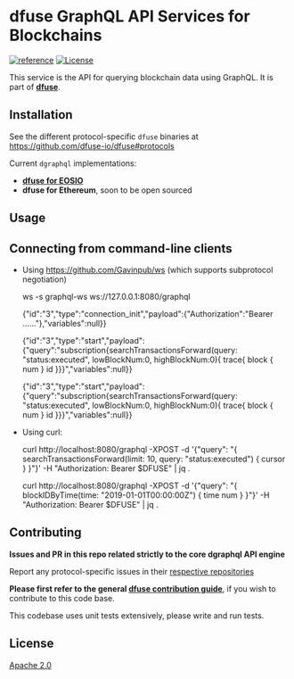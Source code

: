 # dfuse GraphQL API Services for Blockchains
[![reference](https://img.shields.io/badge/godoc-reference-5272B4.svg?style=flat-square)](https://pkg.go.dev/github.com/dfuse-io/dgraphql)
[![License](https://img.shields.io/badge/License-Apache%202.0-blue.svg)](https://opensource.org/licenses/Apache-2.0)

This service is the API for querying blockchain data using GraphQL.
It is part of **[dfuse](https://github.com/dfuse-io/dfuse)**.


## Installation

See the different protocol-specific `dfuse` binaries at https://github.com/dfuse-io/dfuse#protocols

Current `dgraphql` implementations:

* [**dfuse for EOSIO**](https://github.com/dfuse-io/dfuse-eosio)
* **dfuse for Ethereum**, soon to be open sourced


## Usage

## Connecting from command-line clients

* Using https://github.com/Gavinpub/ws (which supports subprotocol negotiation)

    ws -s graphql-ws ws://127.0.0.1:8080/graphql

    {"id":"3","type":"connection_init","payload":{"Authorization":"Bearer ......"},"variables":null}}

    {"id":"3","type":"start","payload":{"query":"subscription{searchTransactionsForward(query: \"status:executed\", lowBlockNum:0, highBlockNum:0){ trace{ block { num } id }}}","variables":null}}

    {"id":"3","type":"start","payload":{"query":"subscription{searchTransactionsForward(query: \"status:executed\", lowBlockNum:0, highBlockNum:0){ trace{ block { num } id }}}","variables":null}}

* Using curl:

    curl http://localhost:8080/graphql -XPOST -d '{"query": "{ searchTransactionsForward(limit: 10, query: \"status:executed\") { cursor } }"}' -H "Authorization: Bearer $DFUSE" | jq .

    curl http://localhost:8080/graphql -XPOST -d '{"query": "{ blockIDByTime(time: \"2019-01-01T00:00:00Z\") { time num } }"}' -H "Authorization: Bearer $DFUSE" | jq .

## Contributing

**Issues and PR in this repo related strictly to the core dgraphql API engine**

Report any protocol-specific issues in their
[respective repositories](https://github.com/dfuse-io/dfuse#protocols)

**Please first refer to the general
[dfuse contribution guide](https://github.com/dfuse-io/dfuse/blob/master/CONTRIBUTING.md)**,
if you wish to contribute to this code base.

This codebase uses unit tests extensively, please write and run tests.


## License

[Apache 2.0](LICENSE)
